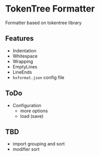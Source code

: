 # TokenTree Formatter

Formatter based on tokentree library

## Features
- Indentation
- Whitespace
- Wrapping
- EmptyLines
- LineEnds
- `hxformat.json` config file

## ToDo
- Configuration
  - more options
  - load (save)

## TBD
- import grouping and sort
- modifier sort
